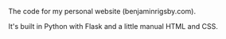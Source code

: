The code for my personal website (benjaminrigsby.com).

It's built in Python with Flask and a little manual HTML and CSS.
